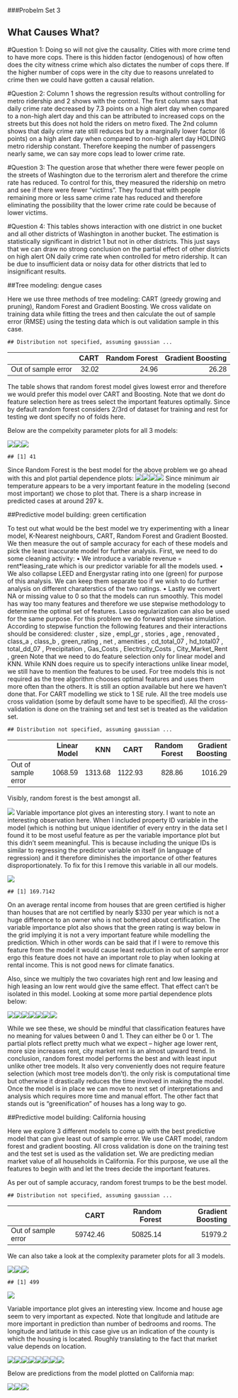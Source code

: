 ###Probelm Set 3

## What Causes What?

#Question 1: Doing so will not give the causality. Cities with more
crime tend to have more cops. There is this hidden factor (endogenous)
of how often does the city witness crime which also dictates the number
of cops there. If the higher number of cops were in the city due to
reasons unrelated to crime then we could have gotten a causal relation.

#Question 2: Column 1 shows the regression results without controlling
for metro ridership and 2 shows with the control. The first column says
that daily crime rate decreased by 7.3 points on a high alert day when
compared to a non-high alert day and this can be attributed to increased
cops on the streets but this does not hold the riders on metro fixed.
The 2nd column shows that daily crime rate still reduces but by a
marginally lower factor (6 points) on a high alert day when compared to
non-high alert day HOLDING metro ridership constant. Therefore keeping
the number of passengers nearly same, we can say more cops lead to lower
crime rate.

#Question 3: The question arose that whether there were fewer people on
the streets of Washington due to the terrorism alert and therefore the
crime rate has reduced. To control for this, they measured the ridership
on metro and see if there were fewer “victims”. They found that with
people remaining more or less same crime rate has reduced and therefore
eliminating the possibility that the lower crime rate could be because
of lower victims.

#Question 4: This tables shows interaction with one district in one
bucket and all other districts of Washington in another bucket. The
estimation is statistically significant in district 1 but not in other
districts. This just says that we can draw no strong conclusion on the
partial effect of other districts on high alert ON daily crime rate when
controlled for metro ridership. It can be due to insufficient data or
noisy data for other districts that led to insignificant results.

##Tree modeling: dengue cases

Here we use three methods of tree modeling: CART (greedy growing and
pruning), Random Forest and Gradient Boosting. We cross validate on
training data while fitting the trees and then calculate the out of
sample error (RMSE) using the testing data which is out validation
sample in this case.

    ## Distribution not specified, assuming gaussian ...

<table class=" lightable-material-dark" style="font-family: &quot;Source Sans Pro&quot;, helvetica, sans-serif; margin-left: auto; margin-right: auto;">
<thead>
<tr>
<th style="text-align:left;">
</th>
<th style="text-align:right;">
CART
</th>
<th style="text-align:right;">
Random Forest
</th>
<th style="text-align:right;">
Gradient Boosting
</th>
</tr>
</thead>
<tbody>
<tr>
<td style="text-align:left;">
Out of sample error
</td>
<td style="text-align:right;">
32.02
</td>
<td style="text-align:right;">
24.96
</td>
<td style="text-align:right;">
26.28
</td>
</tr>
</tbody>
</table>

The table shows that random forest model gives lowest error and
therefore we would prefer this model over CART and Boosting. Note that
we dont do feature selection here as trees select the important features
optimally. Since by default random forest considers 2/3rd of dataset for
training and rest for testing we dont specify no of folds here.

Below are the compelxity parameter plots for all 3 models:

![](PS3_files/figure-markdown_github/unnamed-chunk-2-1.png)![](PS3_files/figure-markdown_github/unnamed-chunk-2-2.png)![](PS3_files/figure-markdown_github/unnamed-chunk-2-3.png)

    ## [1] 41

Since Random Forest is the best model for the above problem we go ahead
with this and plot partial dependence plots:
![](PS3_files/figure-markdown_github/unnamed-chunk-3-1.png)![](PS3_files/figure-markdown_github/unnamed-chunk-3-2.png)![](PS3_files/figure-markdown_github/unnamed-chunk-3-3.png)![](PS3_files/figure-markdown_github/unnamed-chunk-3-4.png)
Since minimum air temperature appears to be a very important feature in
the modeling (second most important) we chose to plot that. There is a
sharp increase in predicted cases at around 297 k.

##Predictive model building: green certification

To test out what would be the best model we try experimenting with a
linear model, K-Nearest neighbours, CART, Random Forest and Gradient
Boosted. We then measure the out of sample accuracy for each of these
models and pick the least inaccurate model for further analysis. First,
we need to do some cleaning activity: • We introduce a variable revenue
= rent\*leasing_rate which is our predictor variable for all the models
used. • We also collapse LEED and Energystar rating into one (green) for
purpose of this analysis. We can keep them separate too if we wish to do
further analysis on different charaterstics of the two ratings. • Lastly
we convert NA or missing value to 0 so that the models can run smoothly.
This model has way too many features and therefore we use stepwise
methodology to determine the optimal set of features. Lasso
regularization can also be used for the same purpose. For this problem
we do forward stepwise simulation. According to stepwise function the
following features and their interactions should be considered: cluster
, size , empl_gr , stories , age , renovated , class_a , class_b ,
green_rating , net , amenities , cd_total_07 , hd_total07 , total_dd_07
, Precipitation , Gas_Costs , Electricity_Costs , City_Market_Rent ,
green Note that we need to do feature selection only for linear model
and KNN. While KNN does require us to specify interactions unlike linear
model, we still have to mention the features to be used. For tree models
this is not required as the tree algorithm chooses optimal features and
uses them more often than the others. It is still an option available
but here we haven’t done that. For CART modelling we stick to 1 SE rule.
All the tree models use cross validation (some by default some have to
be specified). All the cross-validation is done on the training set and
test set is treated as the validation set.

    ## Distribution not specified, assuming gaussian ...

<table class=" lightable-material-dark" style="font-family: &quot;Source Sans Pro&quot;, helvetica, sans-serif; margin-left: auto; margin-right: auto;">
<thead>
<tr>
<th style="text-align:left;">
</th>
<th style="text-align:right;">
Linear Model
</th>
<th style="text-align:right;">
KNN
</th>
<th style="text-align:right;">
CART
</th>
<th style="text-align:right;">
Random Forest
</th>
<th style="text-align:right;">
Gradient Boosting
</th>
</tr>
</thead>
<tbody>
<tr>
<td style="text-align:left;">
Out of sample error
</td>
<td style="text-align:right;">
1068.59
</td>
<td style="text-align:right;">
1313.68
</td>
<td style="text-align:right;">
1122.93
</td>
<td style="text-align:right;">
828.86
</td>
<td style="text-align:right;">
1016.29
</td>
</tr>
</tbody>
</table>

Visibly, random forest is the best amongst all.

![](PS3_files/figure-markdown_github/unnamed-chunk-5-1.png) Variable
importance plot gives an interesting story. I want to note an
interesting observation here. When I included property ID variable in
the model (which is nothing but unique identifier of every entry in the
data set I found it to be most useful feature as per the variable
importance plot but this didn’t seem meaningful. This is because
including the unique IDs is similar to regressing the predictor variable
on itself (in language of regression) and it therefore diminishes the
importance of other features disproportionately. To fix for this I
remove this variable in all our models.

![](PS3_files/figure-markdown_github/unnamed-chunk-6-1.png)

    ## [1] 169.7142

On an average rental income from houses that are green certified is
higher than houses that are not certified by nearly $330 per year which
is not a huge difference to an owner who is not bothered about
certification. The variable importance plot also shows that the green
rating is way below in the grid implying it is not a very important
feature while modelling the prediction. Which in other words can be said
that if I were to remove this feature from the model it would cause
least reduction in out of sample error ergo this feature does not have
an important role to play when looking at rental income. This is not
good news for climate fanatics.

Also, since we multiply the two covariates high rent and low leasing and
high leasing an low rent would give the same effect. That effect can’t
be isolated in this model. Looking at some more partial dependence plots
below:

![](PS3_files/figure-markdown_github/unnamed-chunk-7-1.png)![](PS3_files/figure-markdown_github/unnamed-chunk-7-2.png)![](PS3_files/figure-markdown_github/unnamed-chunk-7-3.png)![](PS3_files/figure-markdown_github/unnamed-chunk-7-4.png)![](PS3_files/figure-markdown_github/unnamed-chunk-7-5.png)![](PS3_files/figure-markdown_github/unnamed-chunk-7-6.png)![](PS3_files/figure-markdown_github/unnamed-chunk-7-7.png)

While we see these, we should be mindful that classification features
have no meaning for values between 0 and 1. They can either be 0 or 1.
The partial plots reflect pretty much what we expect – higher age lower
rent, more size increases rent, city market rent is an almost upward
trend. In conclusion, random forest model performs the best and with
least input unlike other tree models. It also very conveniently does not
require feature selection (which most tree models don’t). the only risk
is computational time but otherwise it drastically reduces the time
involved in making the model. Once the model is in place we can move to
next set of interpretations and analysis which requires more time and
manual effort. The other fact that stands out is “greenification” of
houses has a long way to go.

##Predictive model building: California housing

Here we explore 3 different models to come up with the best predictive
model that can give least out of sample error. We use CART model, random
forest and gradient boosting. All cross validation is done on the
training test and the test set is used as the validation set. We are
predicting median market value of all households in California. For this
purpose, we use all the features to begin with and let the trees decide
the important features.

As per out of sample accuracy, random forest trumps to be the best
model.

    ## Distribution not specified, assuming gaussian ...

<table class=" lightable-material-dark" style="font-family: &quot;Source Sans Pro&quot;, helvetica, sans-serif; margin-left: auto; margin-right: auto;">
<thead>
<tr>
<th style="text-align:left;">
</th>
<th style="text-align:right;">
CART
</th>
<th style="text-align:right;">
Random Forest
</th>
<th style="text-align:right;">
Gradient Boosting
</th>
</tr>
</thead>
<tbody>
<tr>
<td style="text-align:left;">
Out of sample error
</td>
<td style="text-align:right;">
59742.46
</td>
<td style="text-align:right;">
50825.14
</td>
<td style="text-align:right;">
51979.2
</td>
</tr>
</tbody>
</table>

We can also take a look at the complexity parameter plots for all 3
models.

![](PS3_files/figure-markdown_github/unnamed-chunk-9-1.png)![](PS3_files/figure-markdown_github/unnamed-chunk-9-2.png)![](PS3_files/figure-markdown_github/unnamed-chunk-9-3.png)

    ## [1] 499

![](PS3_files/figure-markdown_github/unnamed-chunk-9-4.png)

Variable importance plot gives an interesting view. Income and house age
seem to very important as expected. Note that longitude and latitude are
more important in prediction than number of bedrooms and rooms. The
longitude and latitude in this case give us an indication of the county
is which the housing is located. Roughly translating to the fact that
market value depends on location.

![](PS3_files/figure-markdown_github/unnamed-chunk-10-1.png)![](PS3_files/figure-markdown_github/unnamed-chunk-10-2.png)![](PS3_files/figure-markdown_github/unnamed-chunk-10-3.png)![](PS3_files/figure-markdown_github/unnamed-chunk-10-4.png)![](PS3_files/figure-markdown_github/unnamed-chunk-10-5.png)![](PS3_files/figure-markdown_github/unnamed-chunk-10-6.png)![](PS3_files/figure-markdown_github/unnamed-chunk-10-7.png)![](PS3_files/figure-markdown_github/unnamed-chunk-10-8.png)

Below are predictions from the model plotted on California map:

![](PS3_files/figure-markdown_github/unnamed-chunk-11-1.png)![](PS3_files/figure-markdown_github/unnamed-chunk-11-2.png)![](PS3_files/figure-markdown_github/unnamed-chunk-11-3.png)
